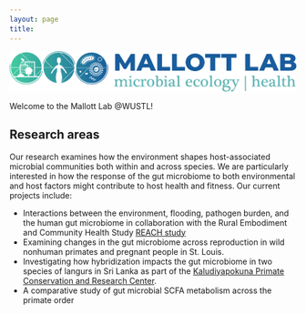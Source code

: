 ```yaml
---
layout: page
title: 
---
```

<img src="/images/HorizontalColorGradient.png" alt="Mallott Lab logo">

Welcome to the Mallott Lab @WUSTL! 

## Research areas

Our research examines how the environment shapes host-associated microbial communities both within and across species. We are particularly interested in how the response of the gut microbiome to both environmental and host factors might contribute to host health and fitness. Our current projects include:

* Interactions between the environment, flooding, pathogen burden, and the human gut microbiome in collaboration with the Rural Embodiment and Community Health Study [REACH study](https://reachresearch.org)
* Examining changes in the gut microbiome across reproduction in wild nonhuman primates and pregnant people in St. Louis.
* Investigating how hybridization impacts the gut microbiome in two species of langurs in Sri Lanka as part of the [Kaludiyapokuna Primate Conservation and Research Center](https://kpcrc.org/). 
* A comparative study of gut microbial SCFA metabolism across the primate order
